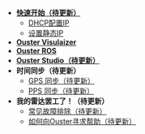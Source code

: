 - [**快速开始（待更新）**](start.md)
    - [DHCP配置IP](DHCP.md)
    - [设置静态IP](staticIP.md)
- [**Ouster Visulaizer**](OusterViz.md)
- [**Ouster ROS**](OusterROS.md)
- [**Ouster Studio（待更新）**](OusterStudio.md)
- **时间同步（待更新）**
    - [GPS 同步（待更新）](syncGPS.md)
    - [PPS 同步（待更新）](syncPPS.md)
- **我的雷达罢工了！（待更新）**
    - [常见故障排除（待更新）](youcandoit.md)
    - [如何向Ouster寻求帮助（待更新）](helpOuster.md)